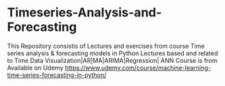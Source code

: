 # Timeseries-Analysis-and-Forecasting
This Repository consistis of Lectures and exercises from course Time series analysis & forecasting models in Python 
Lectures based and related to Time Data Visualization|AR|MA|ARIMA|Regression| ANN
Course is from Available on Udemy
https://www.udemy.com/course/machine-learning-time-series-forecasting-in-python/

